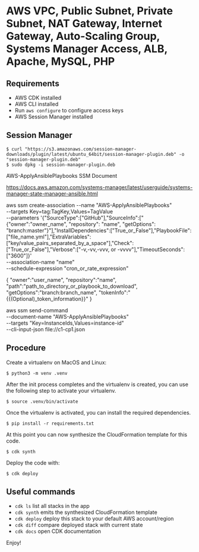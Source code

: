 # AWS VPC, Public Subnet, Private Subnet, NAT Gateway, Internet Gateway, Auto-Scaling Group, Systems Manager Access, ALB, Apache, MySQL, PHP

## Requirements

- AWS CDK installed
- AWS CLI installed
- Run `aws configure` to configure access keys
- AWS Session Manager installed

## Session Manager

```
$ curl "https://s3.amazonaws.com/session-manager-downloads/plugin/latest/ubuntu_64bit/session-manager-plugin.deb" -o "session-manager-plugin.deb"
$ sudo dpkg -i session-manager-plugin.deb

```

AWS-ApplyAnsiblePlaybooks SSM Document

https://docs.aws.amazon.com/systems-manager/latest/userguide/systems-manager-state-manager-ansible.html

aws ssm create-association --name "AWS-ApplyAnsiblePlaybooks" \
    --targets Key=tag:TagKey,Values=TagValue \
    --parameters '{"SourceType":["GitHub"],"SourceInfo":["{\"owner\":\"owner_name\", \"repository\": \"name\", \"getOptions\": \"branch:master\"}"],"InstallDependencies":["True_or_False"],"PlaybookFile":["file_name.yml"],"ExtraVariables":["key/value_pairs_separated_by_a_space"],"Check":["True_or_False"],"Verbose":["-v,-vv,-vvv, or -vvvv"],"TimeoutSeconds":["3600"]}' \
    --association-name "name" \
    --schedule-expression "cron_or_rate_expression"

{
   "owner":"user_name",
   "repository":"name",
   "path":"path_to_directory_or_playbook_to_download",
   "getOptions":"branch:branch_name",
   "tokenInfo":"{{(Optional)_token_information}}"
}

aws ssm send-command \
    --document-name "AWS-ApplyAnsiblePlaybooks" \
    --targets "Key=InstanceIds,Values=instance-id" \
    --cli-input-json file://c1-cp1.json

## Procedure

Create a virtualenv on MacOS and Linux:

```
$ python3 -m venv .venv
```

After the init process completes and the virtualenv is created, you can use the following
step to activate your virtualenv.

```
$ source .venv/bin/activate
```

Once the virtualenv is activated, you can install the required dependencies.

```
$ pip install -r requirements.txt
```

At this point you can now synthesize the CloudFormation template for this code.

```
$ cdk synth
```

Deploy the code with:

```
$ cdk deploy
```

## Useful commands

 * `cdk ls`          list all stacks in the app
 * `cdk synth`       emits the synthesized CloudFormation template
 * `cdk deploy`      deploy this stack to your default AWS account/region
 * `cdk diff`        compare deployed stack with current state
 * `cdk docs`        open CDK documentation

Enjoy!
